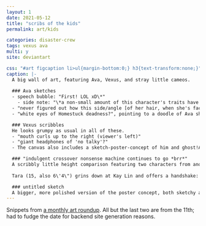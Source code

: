 ```yaml
---
layout: 1
date: 2021-05-12
title: "scribs of the kids"
permalink: art/kids

categories: disaster-crew
tags: vexus ava
multi: y
site: deviantart

css: "#art figcaption li>ul{margin-bottom:0;} h3{text-transform:none;}"
caption: |-
  A big wall of art, featuring Ava, Vexus, and stray little cameos.
  
  ### Ava sketches
  - speech bubble: "First! LOL xD\*"
    - side note: "\*a non-small amount of this character's traits have been recycled for people I'm actually Using. [traits] including the hair thing. she has no excuse for the old internet slang though."
  - "never figured out how this side/angle [of her hair, when she's facing right] works..."
  - "white eyes of Homestuck deadness?", pointing to a doodle of Ava shining a flashlight under her chin and raising a hand all spooky. No detail in her eyes.

  ### Vexus scribbles
  He looks grumpy as usual in all of these.
  - "mouth curls up to the right (viewer's left)"
  - "giant headphones of 'no talky'?"
  - The canvas also includes a sketch-poster-concept of him and ghost!Ava, looking warily at something offscreen; Ava points while Vexus shines a flashlight at it.

  ### "indulgent crossover nonsense machine continues to go *brr*"
  A scribbly little height comparison featuring two characters from another project of mine: [Joce](https://a-flyleaf.github.io/ygbtdm/cast/joce) (>23, 6\'4\") and [Kay Lin](https://a-flyleaf.github.io/ygbtdm/cast/kay-lin) (presumably An Adult, 4\'3\").
  
  Tara (15, also 6\'4\") grins down at Kay Lin and offers a handshake: "How's the weather down there?". To her right, Ava (also 15, 4\'6\") makes a fistpump; "<strong style="font-weight:normal;text-transform:uppercase;">Finally</strong> someone <em style="font-style:normal;text-transform:uppercase;">older</em> I got beat!"

  ### untitled sketch
  A bigger, more polished version of the poster concept, both sketchy and (still roughly) rendered. In this one, Ava's smiling, and Vexus is more wary than angry.
---
```

Snippets from [a monthly art roundup](https://www.deviantart.com/a-flyleaf/art/roundup-05-2021-focus-pingpong-month-881268597). All but the last two are from the 11th; had to fudge the date for backend site generation reasons.